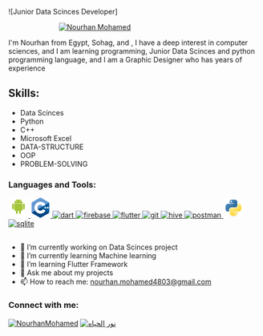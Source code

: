 

![Junior Data Scinces Developer]

<a href="https://github.com/Nourhan650?tab=repositories"><img style="   display: block;
  margin-left: auto;
  margin-right: auto;
  width: 60%; " src="https://readme-typing-svg.demolab.com?font=Fira+Code&duration=1500&pause=1000&color=2FA2D5&multiline=true&width=470&height=150&lines=%2F%2F+Hi+there+%F0%9F%91%8B;%7B;%22name%22++++++%3A+%22Nourhan+Mohamed+%F0%9F%91%A8%E2%80%8D%F0%9F%92%BB%22+%2C;%22title%22+%3A+%22Junior+Data Scinces+Developer+%F0%9F%93%B1%22+%2C;%7D" alt="Nourhan Mohamed" /></a>

I'm Nourhan from Egypt, Sohag, and , I have a deep interest in computer sciences, and I am learning programming, Junior Data Scinces and python programming language, and I am a Graphic Designer who has years of experience  

## Skills: 
* Data Scinces
* Python
* C++ 
* Microsoft Excel
* DATA-STRUCTURE
* OOP
* PROBLEM-SOLVING
 

<h3 align="left">Languages and Tools:</h3>
<p align="left"> <a href="https://developer.android.com" target="_blank" rel="noreferrer"> <img src="https://raw.githubusercontent.com/devicons/devicon/master/icons/android/android-original-wordmark.svg" alt="android" width="40" height="40"/> </a> <a href="https://www.w3schools.com/cpp/" target="_blank" rel="noreferrer"> <img src="https://raw.githubusercontent.com/devicons/devicon/master/icons/cplusplus/cplusplus-original.svg" alt="cplusplus" width="40" height="40"/> </a> <a href="https://dart.dev" target="_blank" rel="noreferrer"> <img src="https://www.vectorlogo.zone/logos/dartlang/dartlang-icon.svg" alt="dart" width="40" height="40"/> </a> <a href="https://firebase.google.com/" target="_blank" rel="noreferrer"> <img src="https://www.vectorlogo.zone/logos/firebase/firebase-icon.svg" alt="firebase" width="40" height="40"/> </a> <a href="https://flutter.dev" target="_blank" rel="noreferrer"> <img src="https://www.vectorlogo.zone/logos/flutterio/flutterio-icon.svg" alt="flutter" width="40" height="40"/> </a> <a href="https://git-scm.com/" target="_blank" rel="noreferrer"> <img src="https://www.vectorlogo.zone/logos/git-scm/git-scm-icon.svg" alt="git" width="40" height="40"/> </a> <a href="https://hive.apache.org/" target="_blank" rel="noreferrer"> <img src="https://www.vectorlogo.zone/logos/apache_hive/apache_hive-icon.svg" alt="hive" width="40" height="40"/> </a> <a href="https://postman.com" target="_blank" rel="noreferrer"> <img src="https://www.vectorlogo.zone/logos/getpostman/getpostman-icon.svg" alt="postman" width="40" height="40"/> </a> <a href="https://www.python.org" target="_blank" rel="noreferrer"> <img src="https://raw.githubusercontent.com/devicons/devicon/master/icons/python/python-original.svg" alt="python" width="40" height="40"/> </a> <a href="https://www.sqlite.org/" target="_blank" rel="noreferrer"> <img src="https://www.vectorlogo.zone/logos/sqlite/sqlite-icon.svg" alt="sqlite" width="40" height="40"/> </a> </p>

## 
- 🔭 I’m currently working on Data Scinces project
- 🌱 I’m currently learning Machine learning
- 🌱 I’m  learning Flutter Framework 
- 💬 Ask me about my projects 
- 📫 How to reach me: nourhan.mohamed4803@gmail.com 

<h3 align="left">Connect with me:</h3>
<p align="left">

<a href="https://linkedin.com/in/NourhanMohamed" target="blank"><img align="center" src="https://raw.githubusercontent.com/rahuldkjain/github-profile-readme-generator/master/src/images/icons/Social/linked-in-alt.svg" alt="NourhanMohamed" height="30" width="40" /></a>
<a href="https://fb.com/نور الحياه" target="blank"><img align="center" src="https://raw.githubusercontent.com/rahuldkjain/github-profile-readme-generator/master/src/images/icons/Social/facebook.svg" alt="نور الحياه" height="30" width="40" /></a>

</p>













